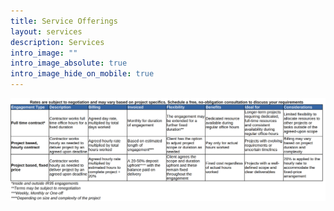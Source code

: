 ```yaml
---
title: Service Offerings
layout: services
description: Services
intro_image: ""
intro_image_absolute: true
intro_image_hide_on_mobile: true
---
```


<style>
.responsive-image {
  width: 80vw;
  height: auto;
}
</style>


<img src="/images/other/services.png" alt="services" class="responsive-image">
